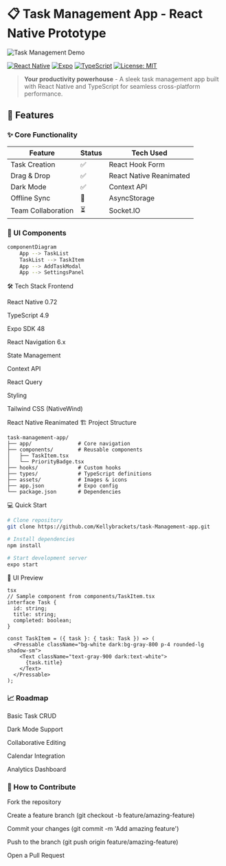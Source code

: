 # 📋 Task Management App - React Native Prototype

![Task Management Demo](task-demo.gif) *<!-- Replace with your demo GIF -->*

[![React Native](https://img.shields.io/badge/React%20Native-0.72-blue)](https://reactnative.dev/)
[![Expo](https://img.shields.io/badge/Expo-SDK%2048-purple)](https://expo.io/)
[![TypeScript](https://img.shields.io/badge/TypeScript-4.9-blue)](https://www.typescriptlang.org/)
[![License: MIT](https://img.shields.io/badge/License-MIT-green)](https://opensource.org/licenses/MIT)

> **Your productivity powerhouse** - A sleek task management app built with React Native and TypeScript for seamless cross-platform performance.

## 🚀 Features

### ✨ Core Functionality
| Feature | Status | Tech Used |
|---------|--------|-----------|
| Task Creation | ✅ | React Hook Form |
| Drag & Drop | ✅ | React Native Reanimated |
| Dark Mode | ✅ | Context API |
| Offline Sync | 🚧 | AsyncStorage |
| Team Collaboration | ⏳ | Socket.IO |

### 📱 UI Components
```bash
componentDiagram
    App --> TaskList
    TaskList --> TaskItem
    App --> AddTaskModal
    App --> SettingsPanel
```
🛠️ Tech Stack
Frontend

React Native 0.72

TypeScript 4.9

Expo SDK 48

React Navigation 6.x

State Management

Context API

React Query

Styling

Tailwind CSS (NativeWind)

React Native Reanimated
🏗️ Project Structure
```
task-management-app/
├── app/               # Core navigation
├── components/        # Reusable components
│   ├── TaskItem.tsx
│   └── PriorityBadge.tsx
├── hooks/             # Custom hooks
├── types/             # TypeScript definitions
├── assets/            # Images & icons
├── app.json           # Expo config
└── package.json       # Dependencies
```

💻 Quick Start
``` bash
# Clone repository
git clone https://github.com/Kellybrackets/task-Management-app.git

# Install dependencies
npm install

# Start development server
expo start
```

🎨 UI Preview
```
tsx
// Sample component from components/TaskItem.tsx
interface Task {
  id: string;
  title: string;
  completed: boolean;
}

const TaskItem = ({ task }: { task: Task }) => (
  <Pressable className="bg-white dark:bg-gray-800 p-4 rounded-lg shadow-sm">
    <Text className="text-gray-900 dark:text-white">
      {task.title}
    </Text>
  </Pressable>
);
```

### 📈 Roadmap
Basic Task CRUD

Dark Mode Support

Collaborative Editing

Calendar Integration

Analytics Dashboard

### 🤝 How to Contribute
Fork the repository

Create a feature branch (git checkout -b feature/amazing-feature)

Commit your changes (git commit -m 'Add amazing feature')

Push to the branch (git push origin feature/amazing-feature)

Open a Pull Request
